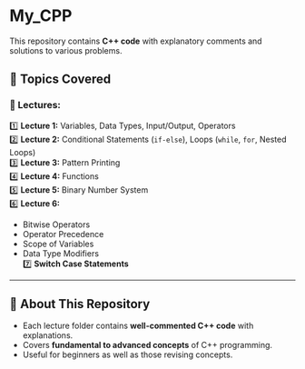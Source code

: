 # My_CPP  
This repository contains **C++ code** with explanatory comments and solutions to various problems.

## 📌 Topics Covered  
### 🔹 Lectures:  
1️⃣ **Lecture 1:** Variables, Data Types, Input/Output, Operators  
2️⃣ **Lecture 2:** Conditional Statements (`if-else`), Loops (`while`, `for`, Nested Loops)  
3️⃣ **Lecture 3:** Pattern Printing  
4️⃣ **Lecture 4:** Functions  
5️⃣ **Lecture 5:** Binary Number System  
6️⃣ **Lecture 6:**  
   - Bitwise Operators  
   - Operator Precedence  
   - Scope of Variables  
   - Data Type Modifiers  
7️⃣ **Switch Case Statements**  

---

## 🚀 About This Repository  
- Each lecture folder contains **well-commented C++ code** with explanations.  
- Covers **fundamental to advanced concepts** of C++ programming.  
- Useful for beginners as well as those revising concepts.